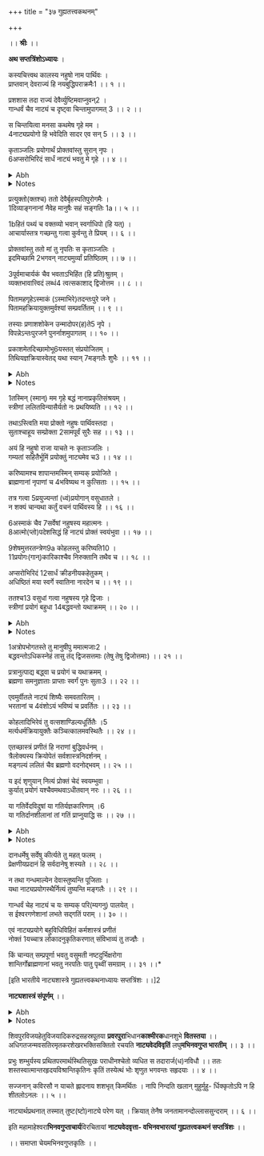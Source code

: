 +++
title = "३७ गुह्यतत्त्वकथनम्"

+++
<pb n="515"/>

।। **श्रीः** ।।


**अथ सप्तत्रिंशोऽध्यायः** ।


कस्यचित्त्वथ कालस्य नहुषो नाम पार्थिवः ।  
प्राप्तवान् देवराज्यं हि नयबुद्धिपराक्रमैः1 ।। १ ।।  


प्रशशास तदा राज्यं देवैर्व्युष्टिमवाप्नुवन्2 ।  
गान्धर्वं चैव नाट्यं च दृष्ट्वा चिन्तामुपागमत् 3 ।। २ ।।  


स चिन्तयित्वा मनसा कथमेष गृहे मम ।  
4नाट्यप्रयोगो हि भवेदिति सादर एव सन् 5 ।। ३ ।।  


कृताञ्जलिः प्रयोगार्थं प्रोक्तवांस्तु सुरान् नृपः ।  
6अप्सरोभिरिदं सार्धं नाट्यं भवतु मे गृहे ।। ४ ।।  

<details><summary>Abh</summary>


।। अथ सप्तत्रिंशोऽध्यायः ।।


आकाङ्क्षाणां प्रशमनविधेः पूर्वभावावधीतां  
धाराप्राप्तस्तुतिगुरुगिरां गुह्यतत्त्वं प्रतिष्ठा ।  
ऊर्ध्वाधध्यः (धो यः) परभुवि(च) वा यत् समानं चकास्ति  
प्रौढानन्तं तदहमधुनाऽनुत्तरं धाम नन्दे ।।  


अथ यद्वशान्नाट्यशास्त्रमुपादेयं तदुपदेशसम्भवमूलभूयिष्ठभूतं भूलोकावतरणं नाट्यस्येतिहासेन
प्रदर्शयन्नितिहासोपडन्न(न्य)त्वाद् गूढत्वेनोपदेशरूपस्य सारभागस्य तत्त्वस्य कथनाद्
**गुह्यतत्त्वकथनम**ध्यायमारभते । **कस्यचित्त्वथ कालस्य नहुष** इति ।। १ ।।


कालेन प्रयुक्तो यतो देवराज्यं चकार ततस्तत्सम्बन्धित्वेनोक्तं **गान्धर्वमि**ति । नृत्तं **नाट्यं** स्वर्गे **दृष्ट्वा**
बद्धमिति श्लिष्टम् । तेनाप्सरस एवमन्येऽवतरन्त्वित्यर्थः ।। २ ।। ३--६ ।।
</details>

<details><summary>Notes</summary>

1. **र**. तपःक्रमैः 2. **ड**. अवाप्नुयात् N. वृद्धिमुपागतः 3. **ड**. उपागतः 4. **ड**. ममानाट्यप्रयोगोऽथ भवेदिति
ससंभ्रमः 5. **र**. सः 6. N **र**. इदमप्सरसां
</details>

<pb n="516"/>

प्रत्युक्तो(क्तश्च) ततो देवैर्बृहस्पतिपुरोगमैः ।  
1दिव्याङ्गनानां नैवेह मानुषैः सहं सङ्गतिः 1a।। ५ ।।  


1bहितं पथ्यं च वक्तव्यो भवान् स्वर्गाधिपो (हि यत्) ।  
आचार्यास्तत्र गच्छन्तु गत्वा कुर्वन्तु ते प्रियम् ।। ६ ।।  


प्रोक्तवांस्तु ततो मां तु नृपतिः स कृताञ्जलिः ।  
इदमिच्छामि 2भगवन् नाट्यमुर्व्यां प्रतिष्ठितम् ।। ७ ।।  


3पूर्वमाचार्यकं चैव भवताऽभिहिंत (हि प्रति)श्रुतम् ।  
व्यक्तभावात्त्विदं लब्धं4 त्वत्सकाशाद् द्विजोत्तम ।। ८ ।।  


पितामहगृहेऽस्माकं (ऽस्माभिरे)तदन्तःपुरे जने ।  
पितामहक्रियायुक्तमुर्वश्यां सम्प्रवर्तितम् ।। ९ ।।  


तस्याः प्रणाशशोकेन उन्मादोपर(ह)ते5 नृपे ।  
विपन्नेऽन्तःपुरजने पुनर्नाशमुपागतम् ।। १० ।।  


प्रकाशमेतदिच्छामोभू6यस्तत् संप्रयोजितम् ।  
तिथियज्ञक्रियास्वेतद् यथा स्यान् 7मङ्गलैः शुभैः ।। ११ ।।  

<details><summary>Abh</summary>


**मामि**ति भरतमुनिम् ।। ७ ।।


**प्रतिश्रुतम**ङ्गीकृतं व्यक्ततामवलम्ब्येति । व्यक्तीभूतं तु **त**(**त्व**)**त्सकाशात्** ।। ८ ।।


**पितामहगृहे** ब्रह्मलोके यत् त**दस्माभिरि**ति मर्त्यैरन्तःपुरजने लब्धं दृष्टं चेत्याह । **पितामहक्रियायुक्त**--
कर्मण्यां यद्ब्रह्मणा कृतं **तदुर्वश्यां** सत्यां **सम्प्रवर्तितं पुरूरवसो** गृहेऽवतीर्णम् ।। ९ ।।


**तस्याः** प्रणय(या)पला(ली)यमानं स्वर्गगमनं जातम् । स्वात्मने प्राणार्पके प्रणयिनि **नृपे** पुरूरवसि
वि(प)ने(न्ने) योऽपि च तत्परि**जनः** **सोऽपि विपि**(**प**)**न**(**न्न**) इति प्राणसङ्ग(ङ्क)तं(टं) नाट्यमस्माकम्
।। १० ।। ११--१६ ।।
</details>

<details><summary>Notes</summary>

1. **ड**. सुराङ्गनानां नोक्तोऽयं मानुषैः सह सङ्गमः 1a N: दिव्याङ्गनानामेवायं नोक्तो मानुषसंगमः (209 N; ch-33)
1b N: हितं च पथ्यं च वाच्यो भवान् स्वर्ग जपेच्छया (V 210 ab:N) 2. **ड**. भगवान् स्वर्जयेप्सया । **र**. भवान्
3. **ड**. पूर्वमाकलितं चैव द्रव्ये हि किल वः श्रुतम् 4. **ड**. भावाश्रयं लब्ध्वा । N. वाक्यभावोह्ययं सर्वः 5. **ड**. पहते
6. **ड**. भूतले संप्रकीर्तितम् 7. **ड**. मङ्गलं शुभम्
</details>

<pb n="517"/>

1तस्मिन् (स्मान्) मम गृहे बद्धं नानाप्रकृतिसंश्रयम् ।  
स्त्रीणां ललितविन्यासैर्यतो नः प्रथयिष्यति ।। १२ ।।  


तथाऽस्त्विति मया प्रोक्तो नहुषः पार्थिवस्तदा ।  
सुताश्चाहूय सम्प्रोक्ता 2सामपूर्वं सुरैः सह ।। १३ ।।  


अयं हि नहुषो राजा याचते नः कृताञ्जलिः ।  
गम्यतां सहितैर्भूमिं प्रयोक्तुं नाट्यमेव च3 ।। १४ ।।  


करिष्यामश्च शापान्तमस्मिन् सम्यक् प्रयोजिते ।  
ब्राह्मणानां नृपाणां च 4भविष्यथ न कुत्सिताः ।। १५ ।।  


तत्र गत्वा 5प्रयुज्यन्तां (ध्वं)प्रयोगान् वसुधातले ।  
न शक्यं चान्यथा कर्तुं वचनं पार्थिवस्य हि ।। १६ ।।  


6अस्माकं चैव 7सर्वेषां नहुषस्य महात्मनः ।  
8आत्मो(प्तो)पदेशसिद्धं हि नाट्यं प्रोक्तं स्वयंभुवा ।। १७ ।।  


9शेषमुत्तरतन्त्रेण9a कोहलस्तु करिष्यति10 ।  
11प्रयोगः(गान्)कारिकाश्चैव निरुक्तानि तथैव च ।। १८ ।।  


अप्सरोभिरिदं 12सार्धं क्रीडनीयकहेतुकम् ।  
अधिष्ठितं मया स्वर्गे स्वातिना नारदेन च ।। १९ ।।  


ततश्च13 वसुधां गत्वा नहुषस्य गृहे द्विजाः ।  
स्त्रीणां प्रयोगं बहुधा 14बद्धवन्तो यथाक्रमम् ।। २० ।।  

<details><summary>Abh</summary>


प्रयोज्यत्वेन वाद्यं(नाट्यं)ब्रह्मणैवोक्तमित्यलङ्घ्योऽयमिति भाव इति शेषः ।। १७ ।।


**कोहल** इति । यदस्माभिर्लोकानुमानादिसिद्धत्वे नोक्तं निमित्त इति ।। १८ ।।


उत्सर्गे तु नोपदेशफलमपि तु **क्रीडनीयकहेतुकम्** । रसचर्वणापात्रसारमननुवृत्या विभावानुभावनभागगते
कर्मफलसम्बन्धावबोधविश्रान्त.........तत्र **भर**तश्चापि । **नारदैर**(**देना**)**प्सरोभिश्चाधिष्ठितं परिरक्षितम्**
।। १९ ।। २० ।।
</details>

<details><summary>Notes</summary>

1. **ड**. तस्मात् 2. **च**. सम 3. **च**. हि 4. **ड**. न भविष्यन्ति 5. **ड**. प्रयुज्यध्वं प्रयोगं 6. **ड**. युष्माकं
7. **ड**. संक्षेपात् 8. **ड**. आप्तोपदेश 9. **च**. प्रस्तार 9a N. योऽयमुत्तरतन्त्रेण 10. **च**. कथयिष्यति
11. **च**. प्रयोगान् 12. **ड**. शास्त्रं 13. **ड**. ते 14. **ड**. सृष्टवन्तो
</details>

<pb n="518"/>

1अत्रोपभोगतस्ते तु मानुषीपु ममात्मजाः2 ।  
बद्धवन्तोऽधिकस्नेहं तासु तंद् द्विजसत्तमाः (तेषु तेषु द्विजोत्तमाः) ।। २१ ।।  


प्रत्रानुत्पाद्य बद्ध्वा च प्रयोगं च यथाक्रमम् ।  
ब्रह्मणा समनुज्ञाताः प्राप्ताः स्वर्गं पुनः सुताः3 ।। २२ ।।  


एवमुर्वीतले नाट्यं शिष्यैः समवतारितम् ।  
भरतानां च 4वंशोऽयं भविष्यं च प्रवर्तितः ।। २३ ।।  


कोहलादिभिरेवं तु वत्सशाण्डिल्यधूर्तितैः ।5  
मर्त्यधर्मक्रियायुक्तैः कञ्चित्कालमवस्थितैः ।। २४ ।।  


एतच्छास्त्रं प्रणीतं हि नराणां बुद्धिवर्धनम् ।  
त्रैलोक्यस्य क्रियोपेतं सर्वशास्त्रनिदर्शनम् ।  
मङ्गल्यं ललितं चैव ब्रह्मणो वदनोद्भवम् ।। २५ ।।  


य इदं शृणुयान् नित्यं प्रोक्तं चेदं स्वयम्भुवा ।  
कुर्यात् प्रयोगं यश्चैवमथवाऽधीतवान् नरः ।। २६ ।।  


या गतिर्वेदविदुषां या गतिर्यज्ञकारिणाम् ।6  
या गतिर्दानशीलानां तां गतिं प्राप्नुयाद्धि सः ।। २७ ।।  

<details><summary>Abh</summary>


**तेषु तेष्वि**ति लीलादिषु । **द्विजोत्तमा** इत्यत्र पूर्वभोगत्वात् तावदेव प्रीताः ।। २१ ।। २२ ।।


**शिष्यै**र्भरतसुतैः ।। २३ ।।


**कोहलादिभिरि**ति । तत्प्रधानैः सर्वशास्त्रनिबन्धनदर्शनमितिहासपुराणार्थवादकार्यचित्रपुस्तलेपादिभिः
।। २४ ।।


**सर्वं** नाट्यस्यांशाः सर्वत्र रसप्राधान्यात् साक्षात्कारकल्पबुद्धिसम्पादनात् प्राव(वी)ण्याच्च । यथोक्तं
**ते विहितेर्ष्यामि**त्यादि । सन्तो(तो)बुद्धिविषयान् प्रकाशयन्तीति ।। २५ ।। २६--२९ ।।
</details>

<details><summary>Notes</summary>

1. **र**. N: अत्रोत्पाद्य सुतांस्ते तु । 2. N: **र**. सुता मम 3. **ड**. तदा 4. N. विंशोऽयं मर्त्त्यलोके प्रवर्तितः
(२२४ b N.) 5. N धूर्तिलैः (224 d N.) 6. N: यज्ञयाजिनाम्
</details>

<pb n="519"/>

दानधर्मेषु सर्वेषु कीर्त्यते तु महत् फलम् ।  
प्रेक्षणीयप्रदानं हि सर्वदानेषु शस्यते ।। २८ ।।  


न तथा गन्धमाल्येन देवास्तुष्यन्ति पूजिताः ।  
यथा नाट्यप्रयोगस्थैर्नित्यं तुष्यन्ति मङ्गलैः ।। २९ ।।  


गान्धर्वं चेह नाट्यं च यः सम्यक् परि(म्यगनु) पालयेत् ।  
स ईश्वरगणेशानां लभते सद्गतिं पराम् ।। ३० ।।  


एवं नाट्यप्रयोगे बहुविधिविहितं कर्मशास्त्रं प्रणीतं  
नोक्तं 1यच्चात्र लोकादनुकृतिकरणात् संविभाव्यं तु तज्ज्ञैः ।  


किं चान्यत् सम्प्रपूर्णा भवतु वसुमती नष्टदुर्भिक्षरोगा  
शान्तिर्गोब्राह्मणानां भवतु नरपतिः पातु पृथ्वीं समग्राम् ।। ३१ ।।*  


[इति भारतीये नाट्यशास्त्रे गुह्यतत्त्वकथनाध्यायः सप्तत्रिंशः ।।]2  


**नाट्यशास्त्रं संपूर्णम्** ।।  

<details><summary>Abh</summary>


**गान्धर्वमिति** । नृत्यं **नाट्यं योऽनुपालयेत्** । उपदेशव्याख्यानविवरणादिना च । **ईश्वरगणेशतां**(**शानां**)
**लभन्ते**(**ते**)**सद्गतिं परामिति** । शिवसायुज्यम् ।। ३० ।।


अनुयायिताकरण**मनुकृतिः** । **नरपति**रिति । पुरुषोत्तम ईश्वरः सकलजगत्पालयिता । इति शिवम्
।। ३१ ।।


श्री**मध्यदेश**भवविप्रवरा**र्तिगुप्त**-
वंशोत्थितः शिवपदार्पितचित्तवृत्तिः ।।
(संगीत)रागनयशृङ्खल(सु)प्रसिद्धो
वंशोद्भवस्थितिवशात्त**नृसिंहगुप्तः** ।। १ ।।


तस्यात्मजोऽ**भिनवगुप्त**पदाभिधानो
**भट्टेन्दु**रात्मपदपांसुपवित्रमूर्तिः ।।
सद्विप्रतातवदनादधिगम्य **नाट्य-
वेदं** व्यधत्त विवृत्तिं लघुमर्थपूर्णाम् ।। २ ।।
</details>

<details><summary>Notes</summary>

1. N: यतच्च (V 232 (N)
* (N) reads one more verse(V. 233) : महापुण्यं प्रशस्त च लोकानां नयनोत्सवं ।
नाट्यशास्त्रं समाप्तोऽयं भवतामायुषोवहम् ।।
2. (N) इति भारतीये नाट्यशास्त्रे **तत्त्वविधानो** नामाध्यायः त्रयस्त्रिंशत् ।।
</details>

<pb n="520"/>

<!-- COMMENTARY page 520 !-->

शिवपुरविजयहेतुविजयादिकरुद्रसहस्रपूतया
**प्रवरपुरा**भिधान**काश्मीरक**धानशुभे **वितस्तया** ।।
अधिगतजन्मवसतिरमृतकरशेखरभक्तिसक्तितो
रचयति **नाट्यवेदविवृतिं** लघु**मभिनवगुप्त भारतीम्** ।। ३ ।।


प्रभुः शम्भुर्यस्य प्रथितपरमार्थस्थितिसुखः
पराधीनश्चेतो व्यधित स तदारार्ज(ध)नविधौ ।।
ततः शस्तस्वात्मान्तरहृदयविश्रान्तिकृतिनः
कृतिं तस्येत्थं भोः शृणुत भगवन्तः सहृदयाः ।। ४ ।।


सज्जनान् कविरसौ न याचते
ह्लादनाय शशभृत् किमर्थितः ।
नापि निन्दति खलान् मुहुर्मुहु-
र्धिक्कृतोऽपि न हि शीतलोऽनलः ।। ५ ।।


नाट्यार्थप्रथनात् तस्मात् तुष्ट(ष्टो)नाट्ये परेण यत् ।
क्रियात् तेनैष जनतामानन्दोल्लाससुन्दराम् ।। ६ ।।


इति महामाहेश्वरा**भिनवगुप्ताचार्य**विरचितायां **नाट्यवेदवृत्ता-
वभिनवभारत्यां गुह्यतत्त्वकथनं सप्तत्रिंशः** ।।


।। समाप्ता चेयमभिनवगुप्तकृतिः ।।